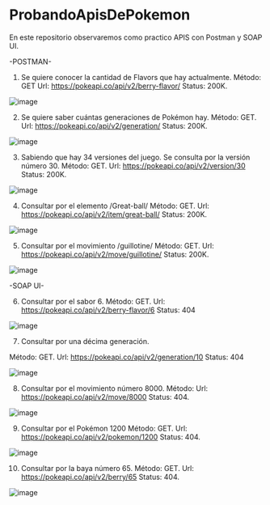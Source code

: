 # ProbandoApisDePokemon
En este repositorio observaremos como practico APIS con Postman y SOAP UI.

-POSTMAN-

1)	Se quiere conocer la cantidad de Flavors que hay actualmente. 
Método: GET
Url: https://pokeapi.co/api/v2/berry-flavor/
Status: 200K.







![image](https://user-images.githubusercontent.com/83845610/171266181-95c219d7-66db-4f7c-a210-9152259bc079.png)









2)	Se quiere saber cuántas generaciones de Pokémon hay.
Método: GET.
Url: https://pokeapi.co/api/v2/generation/
Status: 200K.








![image](https://user-images.githubusercontent.com/83845610/171266199-29811787-dcb6-4bc9-aff7-0fdbb5575194.png)












3)	Sabiendo que hay 34 versiones del juego. Se consulta por la versión número 30.
Método: GET.
Url: https://pokeapi.co/api/v2/version/30
Status: 200K. 






![image](https://user-images.githubusercontent.com/83845610/171266236-4090c8e0-8b0a-4bb9-9a6d-688f50215429.png)








4)	Consultar por el elemento /Great-ball/
Método: GET.
Url: https://pokeapi.co/api/v2/item/great-ball/ 
Status: 200K.






![image](https://user-images.githubusercontent.com/83845610/171266261-ebe35462-2851-4ec8-a98f-4cc7a6518d02.png)










5)	Consultar por el movimiento /guillotine/
Método: GET.
Url: https://pokeapi.co/api/v2/move/guillotine/ 
Status: 200K.





![image](https://user-images.githubusercontent.com/83845610/171266302-a31c130b-9c0c-454c-9ce8-647645a2d84c.png)



-SOAP UI-

6)	Consultar por el sabor 6.
Método: GET.
Url: https://pokeapi.co/api/v2/berry-flavor/6 
Status: 404 





![image](https://user-images.githubusercontent.com/83845610/171267995-102757c6-62e5-48e8-8c65-ef02aa62c203.png)







7)	Consultar por una décima generación.

Método: GET.
Url: https://pokeapi.co/api/v2/generation/10 
Status: 404



![image](https://user-images.githubusercontent.com/83845610/171268049-06fbd48e-2007-40be-afa1-a7405bb70921.png)





8)	Consultar por el movimiento número 8000.
Método:
Url: https://pokeapi.co/api/v2/move/8000 
Status: 404.





![image](https://user-images.githubusercontent.com/83845610/171268076-9c4c2f92-1f62-4374-b7fb-031314b9d9ba.png)







9)	Consultar por el Pokémon 1200
Método: GET.
Url: https://pokeapi.co/api/v2/pokemon/1200 
Status: 404.



![image](https://user-images.githubusercontent.com/83845610/171268106-5b4bce72-5ce2-442f-8095-ee8c550f64b8.png)









10)	 Consultar por la baya número 65.
Método: GET.
Url: https://pokeapi.co/api/v2/berry/65 
Status: 404.



![image](https://user-images.githubusercontent.com/83845610/171268137-7e823997-4d02-419d-a777-f1d78bbd17f3.png)






